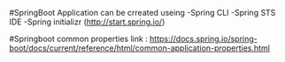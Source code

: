 #SpringBoot Application can be crreated useing 
  -Spring CLI
  -Spring STS IDE
  -Spring initializr (http://start.spring.io/)
  
  
#Springboot common properties link : https://docs.spring.io/spring-boot/docs/current/reference/html/common-application-properties.html  
